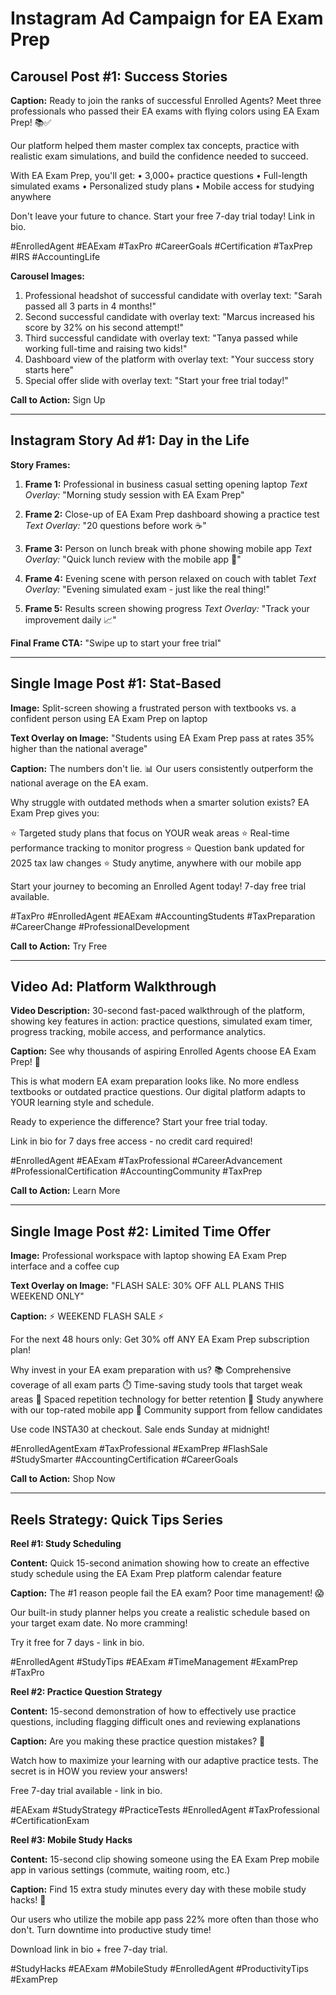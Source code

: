 # Instagram Ad Campaign for EA Exam Prep

## Carousel Post #1: Success Stories

**Caption:**
Ready to join the ranks of successful Enrolled Agents? Meet three professionals who passed their EA exams with flying colors using EA Exam Prep! 📚✅

Our platform helped them master complex tax concepts, practice with realistic exam simulations, and build the confidence needed to succeed.

With EA Exam Prep, you'll get:
• 3,000+ practice questions
• Full-length simulated exams
• Personalized study plans
• Mobile access for studying anywhere

Don't leave your future to chance. Start your free 7-day trial today! Link in bio.

#EnrolledAgent #EAExam #TaxPro #CareerGoals #Certification #TaxPrep #IRS #AccountingLife

**Carousel Images:**
1. Professional headshot of successful candidate with overlay text: "Sarah passed all 3 parts in 4 months!"
2. Second successful candidate with overlay text: "Marcus increased his score by 32% on his second attempt!"
3. Third successful candidate with overlay text: "Tanya passed while working full-time and raising two kids!"
4. Dashboard view of the platform with overlay text: "Your success story starts here"
5. Special offer slide with overlay text: "Start your free trial today!"

**Call to Action:** Sign Up

---

## Instagram Story Ad #1: Day in the Life

**Story Frames:**
1. **Frame 1:** Professional in business casual setting opening laptop
   *Text Overlay:* "Morning study session with EA Exam Prep"
   
2. **Frame 2:** Close-up of EA Exam Prep dashboard showing a practice test
   *Text Overlay:* "20 questions before work ☕"
   
3. **Frame 3:** Person on lunch break with phone showing mobile app
   *Text Overlay:* "Quick lunch review with the mobile app 🥪"
   
4. **Frame 4:** Evening scene with person relaxed on couch with tablet
   *Text Overlay:* "Evening simulated exam - just like the real thing!"
   
5. **Frame 5:** Results screen showing progress
   *Text Overlay:* "Track your improvement daily 📈"

**Final Frame CTA:** "Swipe up to start your free trial"

---

## Single Image Post #1: Stat-Based

**Image:** Split-screen showing a frustrated person with textbooks vs. a confident person using EA Exam Prep on laptop

**Text Overlay on Image:** "Students using EA Exam Prep pass at rates 35% higher than the national average"

**Caption:**
The numbers don't lie. 📊 Our users consistently outperform the national average on the EA exam.

Why struggle with outdated methods when a smarter solution exists? EA Exam Prep gives you:

⭐ Targeted study plans that focus on YOUR weak areas
⭐ Real-time performance tracking to monitor progress
⭐ Question bank updated for 2025 tax law changes
⭐ Study anytime, anywhere with our mobile app

Start your journey to becoming an Enrolled Agent today! 7-day free trial available.

#TaxPro #EnrolledAgent #EAExam #AccountingStudents #TaxPreparation #CareerChange #ProfessionalDevelopment

**Call to Action:** Try Free

---

## Video Ad: Platform Walkthrough

**Video Description:** 30-second fast-paced walkthrough of the platform, showing key features in action: practice questions, simulated exam timer, progress tracking, mobile access, and performance analytics.

**Caption:**
See why thousands of aspiring Enrolled Agents choose EA Exam Prep! 👀

This is what modern EA exam preparation looks like. No more endless textbooks or outdated practice questions. Our digital platform adapts to YOUR learning style and schedule.

Ready to experience the difference? Start your free trial today.

Link in bio for 7 days free access - no credit card required!

#EnrolledAgent #EAExam #TaxProfessional #CareerAdvancement #ProfessionalCertification #AccountingCommunity #TaxPrep

**Call to Action:** Learn More

---

## Single Image Post #2: Limited Time Offer

**Image:** Professional workspace with laptop showing EA Exam Prep interface and a coffee cup

**Text Overlay on Image:** "FLASH SALE: 30% OFF ALL PLANS THIS WEEKEND ONLY"

**Caption:**
⚡ WEEKEND FLASH SALE ⚡

For the next 48 hours only: Get 30% off ANY EA Exam Prep subscription plan!

Why invest in your EA exam preparation with us?
📚 Comprehensive coverage of all exam parts
⏱️ Time-saving study tools that target weak areas
🧠 Spaced repetition technology for better retention
📱 Study anywhere with our top-rated mobile app
💬 Community support from fellow candidates

Use code INSTA30 at checkout. Sale ends Sunday at midnight!

#EnrolledAgentExam #TaxProfessional #ExamPrep #FlashSale #StudySmarter #AccountingCertification #CareerGoals

**Call to Action:** Shop Now

---

## Reels Strategy: Quick Tips Series

**Reel #1: Study Scheduling**

**Content:** Quick 15-second animation showing how to create an effective study schedule using the EA Exam Prep platform calendar feature

**Caption:**
The #1 reason people fail the EA exam? Poor time management! 😱

Our built-in study planner helps you create a realistic schedule based on your target exam date. No more cramming!

Try it free for 7 days - link in bio.

#EnrolledAgent #StudyTips #EAExam #TimeManagement #ExamPrep #TaxPro

**Reel #2: Practice Question Strategy**

**Content:** 15-second demonstration of how to effectively use practice questions, including flagging difficult ones and reviewing explanations

**Caption:**
Are you making these practice question mistakes? 🤔

Watch how to maximize your learning with our adaptive practice tests. The secret is in HOW you review your answers!

Free 7-day trial available - link in bio.

#EAExam #StudyStrategy #PracticeTests #EnrolledAgent #TaxProfessional #CertificationExam

**Reel #3: Mobile Study Hacks**

**Content:** 15-second clip showing someone using the EA Exam Prep mobile app in various settings (commute, waiting room, etc.)

**Caption:**
Find 15 extra study minutes every day with these mobile study hacks! 📱

Our users who utilize the mobile app pass 22% more often than those who don't. Turn downtime into productive study time!

Download link in bio + free 7-day trial.

#StudyHacks #EAExam #MobileStudy #EnrolledAgent #ProductivityTips #ExamPrep 